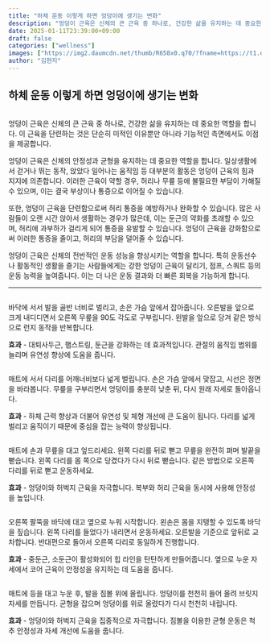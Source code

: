 ```yaml
---
title: "하체 운동 이렇게 하면 엉덩이에 생기는 변화"
description: "엉덩이 근육은 신체의 큰 근육 중 하나로, 건강한 삶을 유지하는 데 중요한 역할을 합니다. 이 근육을 단련하는 것은 단순히 미적인 이유뿐만 아니라 기능적인 측면에서도 이점을 제공합니다."
date: 2025-01-11T23:39:00+09:00
draft: false
categories: ["wellness"]
images: ["https://img2.daumcdn.net/thumb/R658x0.q70/?fname=https://t1.daumcdn.net/news/202411/08/tenbody/20241108173002220fmdf.jpg", "https://t1.daumcdn.net/news/202411/08/tenbody/20241108173002686fpdb.gif", "https://t1.daumcdn.net/news/202411/08/tenbody/20241108173003053eejv.gif", "https://t1.daumcdn.net/news/202411/08/tenbody/20241108173003549mdws.gif", "https://t1.daumcdn.net/news/202411/08/tenbody/20241108173003852pmne.gif"]
author: "김현지"
---
```


<h2 >하체 운동 이렇게 하면 엉덩이에 생기는 변화</h2> <figure ><img src="https://img2.daumcdn.net/thumb/R658x0.q70/?fname=https://t1.daumcdn.net/news/202411/08/tenbody/20241108173002220fmdf.jpg" alt=""/></figure> <p>엉덩이 근육은 신체의 큰 근육 중 하나로, 건강한 삶을 유지하는 데 중요한 역할을 합니다. 이 근육을 단련하는 것은 단순히 미적인 이유뿐만 아니라 기능적인 측면에서도 이점을 제공합니다.</p> <p>엉덩이 근육은 신체의 안정성과 균형을 유지하는 데 중요한 역할을 합니다. 일상생활에서 걷거나 뛰는 동작, 앉았다 일어나는 움직임 등 대부분의 활동은 엉덩이 근육의 힘과 지지에 의존합니다. 이러한 근육이 약할 경우, 허리나 무릎 등에 불필요한 부담이 가해질 수 있으며, 이는 결국 부상이나 통증으로 이어질 수 있습니다.</p> <p>또한, 엉덩이 근육을 단련함으로써 허리 통증을 예방하거나 완화할 수 있습니다. 많은 사람들이 오랜 시간 앉아서 생활하는 경우가 많은데, 이는 둔근의 약화를 초래할 수 있으며, 허리에 과부하가 걸리게 되어 통증을 유발할 수 있습니다. 엉덩이 근육을 강화함으로써 이러한 통증을 줄이고, 허리의 부담을 덜어줄 수 있습니다.</p> <p>엉덩이 근육은 신체의 전반적인 운동 성능을 향상시키는 역할을 합니다. 특히 운동선수나 활동적인 생활을 즐기는 사람들에게는 강한 엉덩이 근육이 달리기, 점프, 스쿼트 등의 운동 능력을 높여줍니다. 이는 더 나은 운동 결과와 더 빠른 회복을 가능하게 합니다.</p> <hr /> <figure ><img src="https://t1.daumcdn.net/news/202411/08/tenbody/20241108173002686fpdb.gif" alt=""/></figure> <p>바닥에 서서 발을 골반 너비로 벌리고, 손은 가슴 앞에서 잡아줍니다. 오른발을 앞으로 크게 내디디면서 오른쪽 무릎을 90도 각도로 구부립니다. 왼발을 앞으로 당겨 같은 방식으로 런지 동작을 반복합니다.</p> <p><strong>효과</strong> - 대퇴사두근, 햄스트링, 둔근을 강화하는 데 효과적입니다. 관절의 움직임 범위를 늘리며 유연성 향상에 도움을 줍니다.</p> <figure ><img src="https://t1.daumcdn.net/news/202411/08/tenbody/20241108173003053eejv.gif" alt=""/></figure> <p>매트에 서서 다리를 어깨너비보다 넓게 벌립니다. 손은 가슴 앞에서 맞잡고, 시선은 정면을 바라봅니다. 무릎을 구부리면서 엉덩이를 충분히 낮춘 뒤, 다시 원래 자세로 돌아옵니다.</p> <p><strong>효과</strong> - 하체 근력 향상과 더불어 유연성 및 체형 개선에 큰 도움이 됩니다. 다리를 넓게 벌리고 움직이기 때문에 중심을 잡는 능력이 향상됩니다.</p> <figure ><img src="https://t1.daumcdn.net/news/202411/08/tenbody/20241108173003549mdws.gif" alt=""/></figure> <p>매트에 손과 무릎을 대고 엎드리세요. 왼쪽 다리를 뒤로 뻗고 무릎을 완전히 펴며 발끝을 뻗습니다. 왼쪽 다리를 몸 쪽으로 당겼다가 다시 뒤로 뻗습니다. 같은 방법으로 오른쪽 다리를 뒤로 뻗고 운동하세요.</p> <p><strong>효과</strong> - 엉덩이와 허벅지 근육을 자극합니다. 복부와 허리 근육을 동시에 사용해 안정성을 높입니다.</p> <figure ><img src="https://t1.daumcdn.net/news/202411/08/tenbody/20241108173003852pmne.gif" alt=""/></figure> <p>오른쪽 팔뚝을 바닥에 대고 옆으로 누워 시작합니다. 왼손은 몸을 지탱할 수 있도록 바닥을 짚습니다. 왼쪽 다리를 들었다가 내리면서 운동하세요. 오른발을 기준으로 앞뒤로 교차합니다. 반대편으로 돌아서 오른쪽 다리로 동일하게 진행합니다.</p> <p><strong>효과</strong> - 중둔근, 소둔근이 활성화되어 힙 라인을 탄탄하게 만들어줍니다. 옆으로 누운 자세에서 코어 근육이 안정성을 유지하는 데 도움을 줍니다.</p> <figure ><img src="https://t1.daumcdn.net/news/202411/08/tenbody/20241108173004148aftb.gif" alt=""/></figure> <p>매트에 등을 대고 누운 후, 발을 짐볼 위에 올립니다. 엉덩이를 천천히 들어 올려 브릿지 자세를 만듭니다. 균형을 잡으며 엉덩이를 위로 올렸다가 다시 천천히 내립니다.</p> <p><strong>효과</strong> - 엉덩이와 허벅지 근육을 집중적으로 자극합니다. 짐볼을 이용한 균형 운동은 척추 안정성과 자세 개선에 도움을 줍니다.</p>
